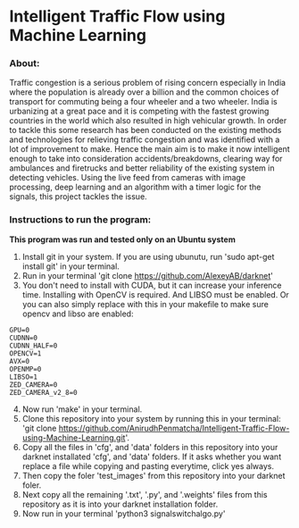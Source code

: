 # Intelligent Traffic Flow using Machine Learning

### About:

Traffic congestion is a serious problem of rising concern especially in India where the population is already over a billion and the common choices of transport for commuting being a four wheeler and a two wheeler. India is urbanizing at a great pace and it is competing with the fastest growing countries in the world which also resulted in high vehicular growth. In order to tackle this some research has been conducted on the existing methods and technologies for relieving traffic congestion and was identified with a lot of improvement to make. Hence the main aim is to make it now intelligent enough to take into consideration accidents/breakdowns, clearing way for ambulances and firetrucks and better reliability of the existing system in detecting vehicles. Using the live feed from cameras with image processing, deep learning and an algorithm with a timer logic for the signals, this project tackles the issue.


### Instructions to run the program:

**This program was run and tested only on an Ubuntu system**

1. Install git in your system. If you are using ubunutu, run 'sudo apt-get install git' in your terminal. 
2. Run in your terminal 'git clone https://github.com/AlexeyAB/darknet' 
3. You don't need to install with CUDA, but it can increase your inference time. Installing with OpenCV is required. And LIBSO must be enabled. 
Or you can also simply replace with this in your makefile to make sure opencv and libso are enabled: 
```
GPU=0
CUDNN=0
CUDNN_HALF=0
OPENCV=1
AVX=0
OPENMP=0
LIBSO=1
ZED_CAMERA=0
ZED_CAMERA_v2_8=0
```
4. Now run 'make' in your terminal. 
2. Clone this repository into your system by running this in your terminal: 'git clone https://github.com/AnirudhPenmatcha/Intelligent-Traffic-Flow-using-Machine-Learning.git'.
3. Copy all the files in 'cfg', and 'data' folders in this repository into your darknet installated 'cfg', and 'data' folders. If it asks whether you want replace a file while copying and pasting everytime, click yes always.
4. Then copy the foler 'test_images' from this repository into your darknet foler. 
5. Next copy all the remaining '.txt', '.py', and '.weights' files from this repository as it is into your darknet installation folder.  
7. Now run in your terminal 'python3 signalswitchalgo.py' 
